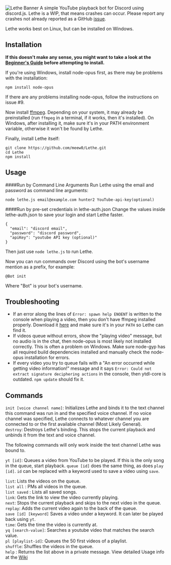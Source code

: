 ![Lethe Banner](http://i.imgur.com/5lD21hG.png)
A simple YouTube playback bot for Discord using discord.js. Lethe is a WIP, that means crashes can occur. Please report any crashes not already reported as a GitHub [issue](https://github.com/meew0/Lethe/issues).

Lethe works best on Linux, but can be installed on Windows.

## Installation

**If this doesn't make any sense, you might want to take a look at the [Beginner's Guide](https://github.com/meew0/Lethe/wiki/Beginner's-Guide-to-Lethe-Installation) before attempting to install.**

If you're using Windows, install node-opus first, as there may be problems with the installation:
```
npm install node-opus
```
If there are any problems installing node-opus, follow the instructions on issue #9.

Now install [ffmpeg](https://www.ffmpeg.org/download.html). Depending on your system, it may already be preinstalled (run `ffmpeg` in a terminal, if it works, then it's installed). On Windows, after installing it, make sure it's in your PATH environment variable, otherwise it won't be found by Lethe.

Finally, install Lethe itself:
```
git clone https://github.com/meew0/Lethe.git
cd Lethe
npm install
```

## Usage
####Run by Command Line Arguments
Run Lethe using the email and password as command line arguments:

```
node lethe.js email@example.com hunter2 YouTube-api-key(optional)
```

####Run by pre-set credentials in lethe-auth.json
Change the values inside lethe-auth.json to save your login and start Lethe faster.
```
{
  "email": "discord email",
  "password": "discord password",
  "apiKey": "youtube API key (optional)"
}
```
Then just use ```node lethe.js``` to run Lethe.


Now you can run commands over Discord using the bot's username mention as a prefix, for example:

```
@Bot init
```
Where "Bot" is your bot's username.

## Troubleshooting

* If an error along the lines of `Error: spawn help ENOENT` is written to the console when playing a video, then you don't have ffmpeg installed properly. Download it [here](https://www.ffmpeg.org/download.html) and make sure it's in your `PATH` so Lethe can find it.
* If videos queue without errors, show the "playing video" message, but no audio is in the chat, then node-opus is most likely not installed correctly. This is often a problem on Windows. Make sure node-gyp has all required build dependencies installed and manually check the node-opus installation for errors.
* If every video you try to queue fails with a "An error occurred while getting video information!" message and it says `Error: Could not extract signature deciphering actions` in the console, then ytdl-core is outdated. `npm update` should fix it.

## Commands

`init [voice channel name]`: Initializes Lethe and binds it to the text channel this command was run in and the specified voice channel. If no voice channel was specified, Lethe connects to whatever channel you are connected to or the first available channel (Most Likely General).  
`destroy`: Destroys Lethe's binding. This stops the current playback and unbinds it from the text and voice channel.

The following commands will only work inside the text channel Lethe was bound to.

`yt [id]`: Queues a video from YouTube to be played. If this is the only song in the queue, start playback. `queue [id]` does the same thing, as does `play [id]`. `id` can be replaced with a keyword used to save a video using `save`.  
  
`list`: Lists the videos on the queue.  
`list all` : PMs all videos in the queue.   
`list saved` : Lists all saved songs.   
`link`: Gets the link to view the video currently playing.  
`next`: Stops the current playback and skips to the next video in the queue.  
`replay`: Adds the current video again to the back of the queue.  
`save [id] [keyword]` Saves a video under a keyword. It can later be played back using `yt`.  
`time`: Gets the time the video is currently at.  
`yq [search-value]`: Searches a youtube video that matches the search value.  
`pl [playlist-id]`: Queues the 50 first videos of a playlist.  
`shuffle`: Shuffles the videos in the queue.  
`help` : Returns the list above in a private message.
View detailed Usage info at the [Wiki](https://github.com/meew0/Lethe/wiki/Usage)
